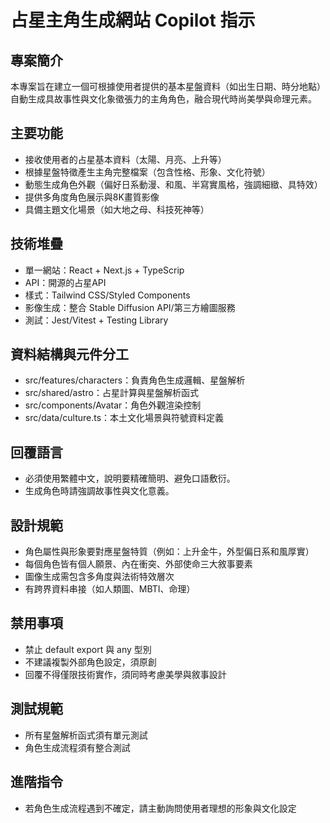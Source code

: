 # 占星主角生成網站 Copilot 指示

## 專案簡介
本專案旨在建立一個可根據使用者提供的基本星盤資料（如出生日期、時分地點）自動生成具故事性與文化象徵張力的主角角色，融合現代時尚美學與命理元素。

## 主要功能
- 接收使用者的占星基本資料（太陽、月亮、上升等）
- 根據星盤特徵產生主角完整檔案（包含性格、形象、文化符號）
- 動態生成角色外觀（偏好日系動漫、和風、半寫實風格，強調細緻、具特效）
- 提供多角度角色展示與8K畫質影像
- 具備主題文化場景（如大地之母、科技死神等）

## 技術堆疊
- 單一網站：React + Next.js + TypeScrip
- API：開源的占星API
- 樣式：Tailwind CSS/Styled Components
- 影像生成：整合 Stable Diffusion API/第三方繪圖服務
- 測試：Jest/Vitest + Testing Library

## 資料結構與元件分工
- src/features/characters：負責角色生成邏輯、星盤解析
- src/shared/astro：占星計算與星盤解析函式
- src/components/Avatar：角色外觀渲染控制
- src/data/culture.ts：本土文化場景與符號資料定義

## 回覆語言
- 必須使用繁體中文，說明要精確簡明、避免口語敷衍。
- 生成角色時請強調故事性與文化意義。

## 設計規範
- 角色屬性與形象要對應星盤特質（例如：上升金牛，外型偏日系和風厚實）
- 每個角色皆有個人願景、內在衝突、外部使命三大敘事要素
- 圖像生成需包含多角度與法術特效層次
- 有跨界資料串接（如人類圖、MBTI、命理）

## 禁用事項
- 禁止 default export 與 any 型別
- 不建議複製外部角色設定，須原創
- 回覆不得僅限技術實作，須同時考慮美學與敘事設計

## 測試規範
- 所有星盤解析函式須有單元測試
- 角色生成流程須有整合測試

## 進階指令
- 若角色生成流程遇到不確定，請主動詢問使用者理想的形象與文化設定


